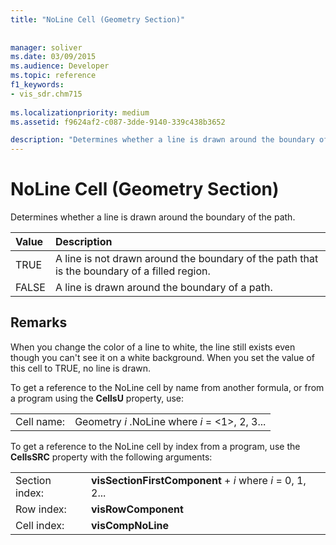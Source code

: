 ```yaml
---
title: "NoLine Cell (Geometry Section)"
 
 
manager: soliver
ms.date: 03/09/2015
ms.audience: Developer
ms.topic: reference
f1_keywords:
- vis_sdr.chm715
 
ms.localizationpriority: medium
ms.assetid: f9624af2-c087-3dde-9140-339c438b3652

description: "Determines whether a line is drawn around the boundary of the path."
---
```


# NoLine Cell (Geometry Section)

Determines whether a line is drawn around the boundary of the path.
  
|**Value**|**Description**|
|:-----|:-----|
| TRUE  <br/> | A line is not drawn around the boundary of the path that is the boundary of a filled region.  <br/> |
| FALSE  <br/> | A line is drawn around the boundary of a path.  <br/> |
   
## Remarks

When you change the color of a line to white, the line still exists even though you can't see it on a white background. When you set the value of this cell to TRUE, no line is drawn.
  
To get a reference to the NoLine cell by name from another formula, or from a program using the **CellsU** property, use: 
  
|||
|:-----|:-----|
| Cell name:  <br/> | Geometry  *i*  .NoLine            where  *i*  = <1>, 2, 3...  <br/> |
   
To get a reference to the NoLine cell by index from a program, use the **CellsSRC** property with the following arguments: 
  
|||
|:-----|:-----|
| Section index:  <br/> |**visSectionFirstComponent** +  *i*            where  *i*  = 0, 1, 2...  <br/> |
| Row index:  <br/> |**visRowComponent** <br/> |
| Cell index:  <br/> |**visCompNoLine** <br/> |
   

